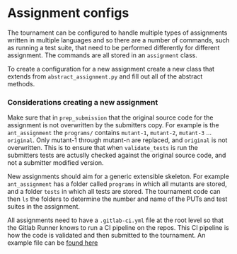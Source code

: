 # Assignment configs
The tournament can be configured to handle multiple types of assignments written in multiple languages and so there are a number of commands, such as running a test suite, that need to be performed differently for different assignment. The commands are all stored in an `assignment` class.

To create a configuration for a new assignment create a new class that extends from `abstract_assignment.py` and fill out all of the abstract methods.

### Considerations creating a new assignment
Make sure that in `prep_submission` that the original source code for the assignment is not overwritten by the submitters copy. For example is the `ant_assignment` the `programs/` contains `mutant-1`, `mutant-2`, `mutant-3` ... `original`. Only mutant-1 through mutant-n are replaced, and `original` is not overwritten. This is to ensure that when `validate_tests` is run the submitters tests are actuslly checked against the original source code, and not a submitter modified version.

New assignments should aim for a generic extensible skeleton. For example `ant_assignment` has a folder called `programs` in which all mutants are stored, and a folder `tests` in which all tests are stored. The tournament code can then `ls` the folders to determine the number and name of the PUTs and test suites in the assignment. 

All assignments need to have a `.gitlab-ci.yml` file at the root level so that the Gitlab Runner knows to run a CI pipeline on the repos. This CI pipeline is how the code is validated and then submitted to the tournament. An example file can be [found here](../../docs/example-gitlab-ci.yml) 